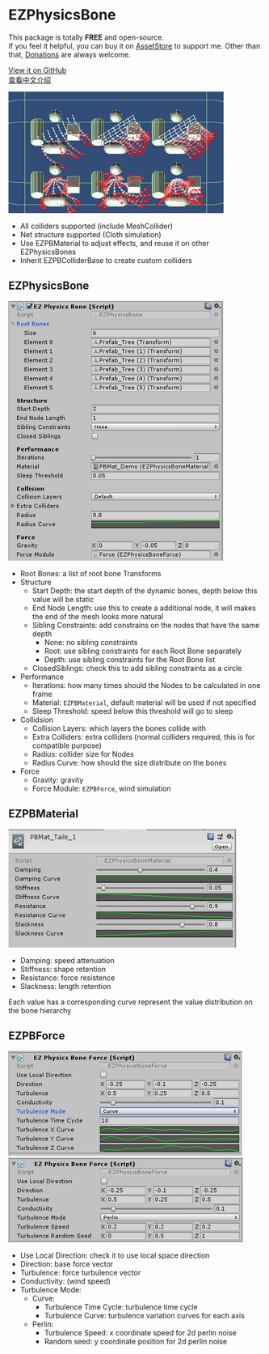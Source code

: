 # EZPhysicsBone

This package is totally **FREE** and open-source.  
If you feel it helpful, you can buy it on [AssetStore](https://assetstore.unity.com/packages/slug/148136) to support me. Other than that, [Donations](https://github.com/EZhex1991/Receipts) are always welcome.

[View it on GitHub](https://github.com/EZhex1991/EZPhysicsBone)  
[查看中文介绍](README_CN.md)  

![EZPhysicsBone](.SamplePicture/EZPhysicsBone.gif)

- All colliders supported (include MeshCollider)
- Net structure supported (Cloth simulation)
- Use EZPBMaterial to adjust effects, and reuse it on other EZPhysicsBones
- Inherit EZPBColliderBase to create custom colliders

## EZPhysicsBone

![EZPhysicsBone](.SamplePicture/EZPhysicsBone.png)

- Root Bones: a list of root bone Transforms
- Structure
  - Start Depth: the start depth of the dynamic bones, depth below this value will be static
  - End Node Length: use this to create a additional node, it will makes the end of the mesh looks more natural
  - Sibling Constraints: add constrains on the nodes that have the same depth
    - None: no sibling constraints
    - Root: use sibling constraints for each Root Bone separately
    - Depth: use sibling constraints for the Root Bone list
  - ClosedSiblings: check this to add sibling constraints as a circle
- Performance
  - Iterations: how many times should the Nodes to be calculated in one frame
  - Material: `EZPBMaterial`, default material will be used if not specified
  - Sleep Threshold: speed below this threshold will go to sleep
- Collidsion
  - Collision Layers: which layers the bones collide with
  - Extra Colliders: extra colliders (normal colliders required, this is for compatible purpose)
  - Radius: collider size for Nodes
  - Radius Curve: how should the size distribute on the bones
- Force
  - Gravity: gravity
  - Force Module: `EZPBForce`, wind simulation

## EZPBMaterial

![EZPBMaterial](.SamplePicture/EZPBMaterial.png)

- Damping: speed attenuation
- Stiffness: shape retention
- Resistance: force resistence
- Slackness: length retention

Each value has a corresponding curve represent the value distribution on the bone hierarchy

## EZPBForce

![EZPBForce_Curve](.SamplePicture/EZPBForce_Curve.png)
![EZPBForce_Perlin](.SamplePicture/EZPBForce_Perlin.png)

- Use Local Direction: check it to use local space direction
- Direction: base force vector
- Turbulence: force turbulence vector
- Conductivity: (wind speed)
- Turbulence Mode:
  - Curve:
    - Turbulence Time Cycle: turbulence time cycle
    - Turbulence Curve: turbulence variation curves for each axis
  - Perlin:
    - Turbulence Speed: x coordinate speed for 2d perlin noise
    - Random seed: y coordinate position for 2d perlin noise
